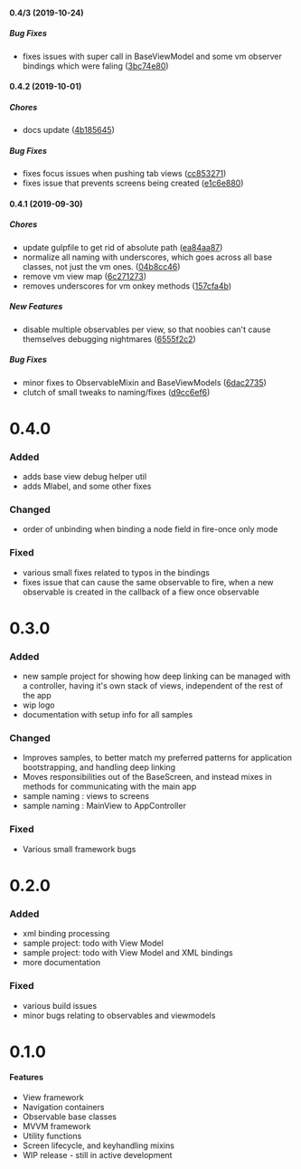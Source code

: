 #### 0.4/3 (2019-10-24)

##### Bug Fixes

*  fixes issues with super call in BaseViewModel and some vm observer bindings which were faling ([3bc74e80](https://github.com/georgejecook/maestro/commit/3bc74e8042ef26ef6008f8b8989d8960f89bffdf))

#### 0.4.2 (2019-10-01)

##### Chores

*  docs update ([4b185645](https://github.com/georgejecook/maestro/commit/4b1856456c4456079ed570c539861c2252e786c9))

##### Bug Fixes

*  fixes focus issues when pushing tab views ([cc853271](https://github.com/georgejecook/maestro/commit/cc8532711516b520467c4e1dcb2227eead6b7da7))
*  fixes issue that prevents screens being created ([e1c6e880](https://github.com/georgejecook/maestro/commit/e1c6e880cd79cdcf5bba9f9745c95df8e8829ef0))

#### 0.4.1 (2019-09-30)

##### Chores

*  update gulpfile to get rid of absolute path ([ea84aa87](https://github.com/georgejecook/maestro/commit/ea84aa878b0e197ac91905cfd21db844e7d4c552))
*  normalize all naming with underscores, which goes across all base classes, not just the vm ones. ([04b8cc46](https://github.com/georgejecook/maestro/commit/04b8cc46fe5785c325cd1247d6d7e216e0e47929))
*  remove vm view map ([6c271273](https://github.com/georgejecook/maestro/commit/6c2712733db663d86d3df155751551ac11098653))
*  removes underscores for vm onkey methods ([157cfa4b](https://github.com/georgejecook/maestro/commit/157cfa4b6774dd77fad3f1f9e3c1b6aef6ae199b))

##### New Features

*  disable multiple observables per view, so that noobies can't cause themselves debugging nightmares ([6555f2c2](https://github.com/georgejecook/maestro/commit/6555f2c29a1591ca09fba3504f46691fbb585c11))

##### Bug Fixes

*  minor fixes to ObservableMixin and BaseViewModels ([6dac2735](https://github.com/georgejecook/maestro/commit/6dac27352bbc26a16f93777aa737aed2b0ae4acc))
*  clutch of small tweaks to naming/fixes ([d9cc6ef6](https://github.com/georgejecook/maestro/commit/d9cc6ef648bd0073b330cb5e81108e3e1c93c67f))

# 0.4.0 

### Added 
  - adds base view debug helper util
  - adds Mlabel, and some other fixes

### Changed
  - order of unbinding when binding a node field in fire-once only mode

### Fixed
  - various small fixes related to typos in the bindings 
  - fixes issue that can cause the same observable to fire, when a new observable is created in the callback of a fiew once observable

# 0.3.0 

### Added
  - new sample project for showing how deep linking can be managed with a controller, having it's own stack of views, independent of the rest of the app
  - wip logo
  - documentation with setup info for all samples

### Changed

  - Improves samples, to better match my preferred patterns for application bootstrapping, and handling deep linking
  - Moves responsibilities out of the BaseScreen, and instead mixes in methods for communicating with the main app
  - sample naming : views to screens
  - sample naming : MainView to AppController

### Fixed
  - Various small framework bugs

# 0.2.0

### Added

  - xml binding processing
  - sample project: todo with View Model
  - sample project: todo with View Model and XML bindings
  - more documentation

### Fixed

  - various build issues
  - minor bugs relating to observables and viewmodels


# 0.1.0

#### Features

 - View framework
 - Navigation containers
 - Observable base classes
 - MVVM framework
 - Utility functions
 - Screen lifecycle, and keyhandling mixins
 - WIP release - still in active development
